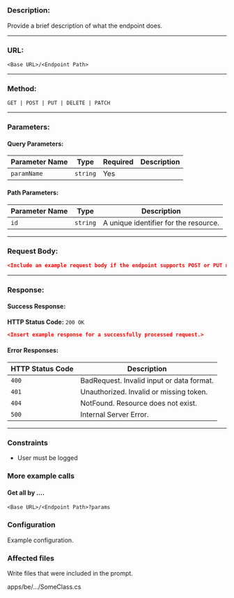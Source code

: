 ## <Endpoint Name>

### Description:

Provide a brief description of what the endpoint does.

---

### URL:

`<Base URL>/<Endpoint Path>`

---

### Method:

`GET | POST | PUT | DELETE | PATCH`

---

### Parameters:

#### Query Parameters:

| Parameter Name | Type     | Required | Description                    |
|----------------|----------|----------|--------------------------------|
| `paramName`    | `string` | Yes      | <Describe the parameter here.> |

#### Path Parameters:

| Parameter Name | Type     | Description                           |
|----------------|----------|---------------------------------------|
| `id`           | `string` | A unique identifier for the resource. |

---

### Request Body:

```json
<Include an example request body if the endpoint supports POST or PUT methods.>
```

---

### Response:

#### Success Response:

**HTTP Status Code:** `200 OK`

```json
<Insert example response for a successfully processed request.>
```

#### Error Responses:

| HTTP Status Code | Description                               |
|------------------|-------------------------------------------|
| `400`            | BadRequest. Invalid input or data format. |
| `401`            | Unauthorized. Invalid or missing token.   |
| `404`            | NotFound. Resource does not exist.        |
| `500`            | Internal Server Error.                    |

---

### Constraints
- User must be logged

### More example calls

#### Get all by ....

`<Base URL>/<Endpoint Path>?params`

### Configuration

Example configuration.

### Affected files

Write files that were included in the prompt.

apps/be/.../SomeClass.cs
